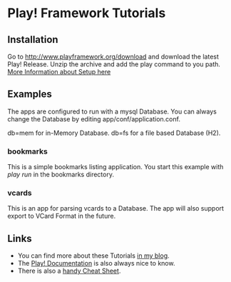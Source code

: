 # Play! Framework Tutorials

## Installation

Go to http://www.playframework.org/download and download the latest Play! Release.
Unzip the archive and add the play command to you path.
[More Information about Setup here](http://www.playframework.org/documentation/1.2.3/install)

## Examples

The apps are configured to run with a mysql Database. You can always change the Database by editing app/conf/application.conf.

db=mem for in-Memory Database.
db=fs for a file based Database (H2).

### bookmarks

This is a simple bookmarks listing application. You start this example with *play run* in the bookmarks directory.

### vcards

This is an app for parsing vcards to a Database. The app will also support export to VCard Format in the future.

## Links

- You can find more about these Tutorials [in my blog](http://www.philipp.haussleiter.de/category/play-framework/).
- The [Play! Documentation](http://www.playframework.org/documentation/1.2.3/home) is also always nice to know.
- There is also a [handy Cheat Sheet](www.crionics.com/public/play-contrib/TheUltimatePlayCheatSheet.pdf).